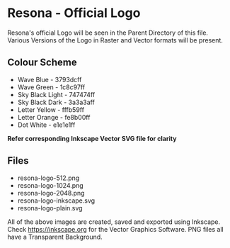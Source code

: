 Resona - Official Logo
====================

Resona's official Logo will be seen in the Parent Directory of this file. Various Versions of the Logo in Raster and Vector formats will be present.


Colour Scheme
-------------
- Wave Blue - 3793dcff
- Wave Green - 1c8c97ff
- Sky Black Light - 747474ff
- Sky Black Dark - 3a3a3aff
- Letter Yellow - fffb59ff
- Letter Orange - fe8b00ff
- Dot White - e1e1e1ff

**Refer corresponding Inkscape Vector SVG file for clarity**


Files
-----
- resona-logo-512.png
- resona-logo-1024.png
- resona-logo-2048.png
- resona-logo-inkscape.svg
- resona-logo-plain.svg

All of the above images are created, saved and exported using Inkscape. Check https://inkscape.org for the Vector Graphics Software. PNG files all have a Transparent Background.
